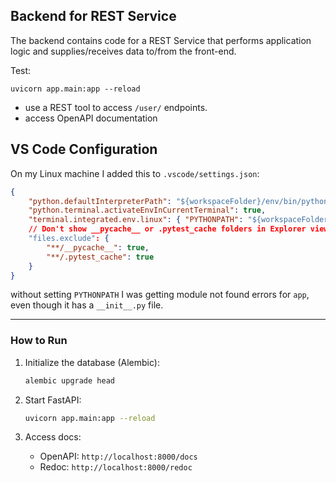 ## Backend for REST Service

The backend contains code for a REST Service that performs application logic and supplies/receives data to/from the front-end.


Test:
```
uvicorn app.main:app --reload
```
- use a REST tool to access `/user/` endpoints.
- access OpenAPI documentation

## VS Code Configuration

On my Linux machine I added this to `.vscode/settings.json`:
```json
{
    "python.defaultInterpreterPath": "${workspaceFolder}/env/bin/python",
    "python.terminal.activateEnvInCurrentTerminal": true,
    "terminal.integrated.env.linux": { "PYTHONPATH": "${workspaceFolder}" }
    // Don't show __pycache__ or .pytest_cache folders in Explorer view
    "files.exclude": {
        "**/__pycache__": true,
        "**/.pytest_cache": true
    }
}
```

without setting `PYTHONPATH` I was getting module not found errors for `app`, even though it has a `__init__.py` file.

---

### How to Run

1. Initialize the database (Alembic):
   ```bash
   alembic upgrade head
   ```

2. Start FastAPI:
   ```bash
   uvicorn app.main:app --reload
   ```

3. Access docs:
   - OpenAPI: `http://localhost:8000/docs`
   - Redoc: `http://localhost:8000/redoc`
